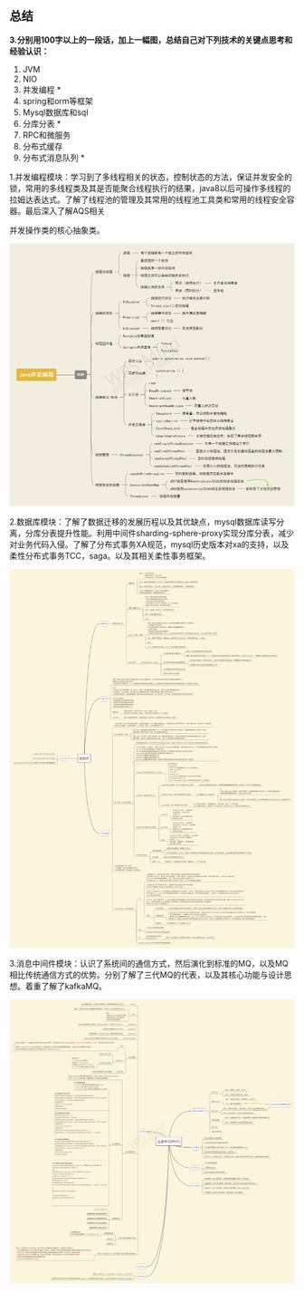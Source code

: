 ## 总结



**3.分别用100字以上的一段话，加上一幅图，总结自己对下列技术的关键点思考和经验认识：**

1. JVM
2. NIO
3. 并发编程 *
4. spring和orm等框架
5. Mysql数据库和sql
6. 分库分表 *
7. RPC和微服务
8. 分布式缓存
9. 分布式消息队列 *



1.并发编程模块：学习到了多线程相关的状态，控制状态的方法，保证并发安全的锁，常用的多线程类及其是否能聚合线程执行的结果，java8以后可操作多线程的拉姆达表达式。了解了线程池的管理及其常用的线程池工具类和常用的线程安全容器。最后深入了解AQS相关

并发操作类的核心抽象类。

![并发编程脑图](https://github.com/brickGodMan/JAVA-000/blob/main/Week_04/src/img/concurrentSummarize.png)

2.数据库模块：了解了数据迁移的发展历程以及其优缺点，mysql数据库读写分离，分库分表提升性能。利用中间件sharding-sphere-proxy实现分库分表，减少对业务代码入侵。了解了分布式事务XA规范，mysql历史版本对xa的支持，以及柔性分布式事务TCC，saga。以及其相关柔性事务框架。

![](https://github.com/brickGodMan/JAVA-000/blob/main/Week_08/SubDataBase/src/main/resources/img/db.png)

3.消息中间件模块：认识了系统间的通信方式，然后演化到标准的MQ，以及MQ相比传统通信方式的优势。分别了解了三代MQ的代表，以及其核心功能与设计思想。着重了解了kafkaMQ。

![](https://github.com/brickGodMan/JAVA-000/blob/main/Week_15/MQ.png)
